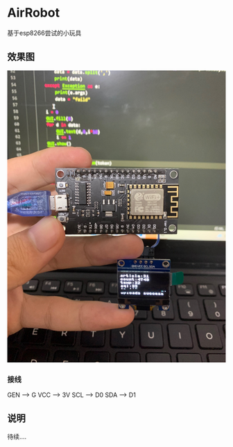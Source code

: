 # AirRobot
基于esp8266尝试的小玩具

## 效果图
![alt](img/001.jpg)

### 接线
GEN --> G
VCC --> 3V
SCL --> D0
SDA --> D1

## 说明
待续....
